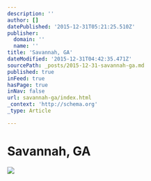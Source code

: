 ```yaml
---
description: ''
author: []
datePublished: '2015-12-31T05:21:25.510Z'
publisher:
  domain: ''
  name: ''
title: 'Savannah, GA'
dateModified: '2015-12-31T04:42:35.471Z'
sourcePath: _posts/2015-12-31-savannah-ga.md
published: true
inFeed: true
hasPage: true
inNav: false
url: savannah-ga/index.html
_context: 'http://schema.org'
_type: Article

---
```

# Savannah, GA
![](https://the-grid-user-content.s3-us-west-2.amazonaws.com/9935d0b1-dc1f-4453-8d75-526b774a5e34.png)